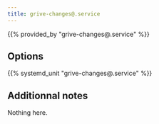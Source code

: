 ```yaml
---
title: grive-changes@.service
---
```


{{% provided_by "grive-changes@.service" %}}

## Options

{{% systemd_unit "grive-changes@.service" %}}

## Additionnal notes

Nothing here.
